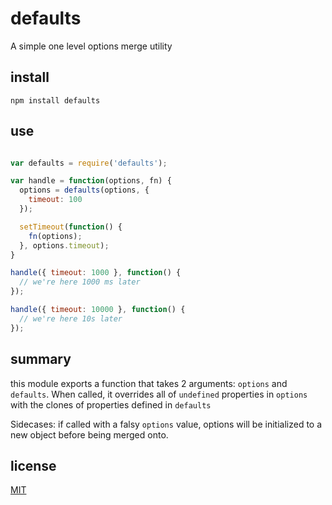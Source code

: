 # defaults

A simple one level options merge utility

## install

`npm install defaults`

## use

```javascript

var defaults = require('defaults');

var handle = function(options, fn) {
  options = defaults(options, {
    timeout: 100
  });

  setTimeout(function() {
    fn(options);
  }, options.timeout);
}

handle({ timeout: 1000 }, function() {
  // we're here 1000 ms later
});

handle({ timeout: 10000 }, function() {
  // we're here 10s later
});

```

## summary

this module exports a function that takes 2 arguments: `options` and `defaults`.  When called, it overrides all of `undefined` properties in `options` with the clones of properties defined in `defaults`

Sidecases: if called with a falsy `options` value, options will be initialized to a new object before being merged onto.

## license

[MIT](LICENSE)
